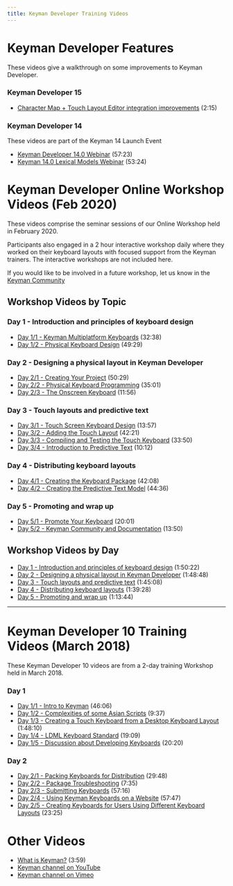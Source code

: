 ```yaml
---
title: Keyman Developer Training Videos
---
```


# Keyman Developer Features

These videos give a walkthrough on some improvements to Keyman Developer.

### Keyman Developer 15

* [Character Map + Touch Layout Editor integration improvements](https://www.youtube.com/watch?v=qoLpuah72kw) (2:15)

### Keyman Developer 14

These videos are part of the Keyman 14 Launch Event

* [Keyman Developer 14.0 Webinar](https://www.youtube.com/watch?v=kwhgx_eX4Es) (57:23)
* [Keyman 14.0 Lexical Models Webinar](https://www.youtube.com/watch?v=k_njmw5jPYM) (53:24)

# Keyman Developer Online Workshop Videos (Feb 2020)

These videos comprise the seminar sessions of our Online Workshop held in February 2020.

Participants also engaged in a 2 hour interactive workshop daily where they worked on their keyboard
layouts with focused support from the Keyman trainers. The interactive workshops are not included here.

If you would like to be involved in a future workshop, let us know in the
[Keyman Community](https://community.software.sil.org/c/keyman)

## Workshop Videos by Topic

### Day 1 - Introduction and principles of keyboard design

* [Day 1/1 - Keyman Multiplatform Keyboards](https://vimeopro.com/lingtransoft/keydev2020/video/398526050) (32:38)
* [Day 1/2 - Physical Keyboard Design](https://vimeopro.com/lingtransoft/keydev2020/video/398597795) (49:29)

### Day 2 - Designing a physical layout in Keyman Developer

* [Day 2/1 - Creating Your Project](https://vimeopro.com/lingtransoft/keydev2020/video/398633096) (50:29)
* [Day 2/2 - Physical Keyboard Programming](https://vimeopro.com/lingtransoft/keydev2020/video/398823972) (35:01)
* [Day 2/3 - The Onscreen Keyboard](https://vimeopro.com/lingtransoft/keydev2020/video/398839060) (11:56)

### Day 3 - Touch layouts and predictive text

* [Day 3/1 - Touch Screen Keyboard Design](https://vimeopro.com/lingtransoft/keydev2020/video/398855427) (13:57)
* [Day 3/2 - Adding the Touch Layout](https://vimeopro.com/lingtransoft/keydev2020/video/398906074) (42:21)
* [Day 3/3 - Compiling and Testing the Touch Keyboard](https://vimeopro.com/lingtransoft/keydev2020/video/399914710) (33:50)
* [Day 3/4 - Introduction to Predictive Text](https://vimeopro.com/lingtransoft/keydev2020/video/399875005) (10:12)

### Day 4 - Distributing keyboard layouts

* [Day 4/1 - Creating the Keyboard Package](https://vimeopro.com/lingtransoft/keydev2020/video/398939211) (42:08)
* [Day 4/2 - Creating the Predictive Text Model](https://vimeopro.com/lingtransoft/keydev2020/video/399132672) (44:36)

### Day 5 - Promoting and wrap up

* [Day 5/1 - Promote Your Keyboard](https://vimeopro.com/lingtransoft/keydev2020/video/399162811) (20:01)
* [Day 5/2 - Keyman Community and Documentation](https://vimeopro.com/lingtransoft/keydev2020/video/399237808) (13:50)

## Workshop Videos by Day

* [Day 1 - Introduction and principles of keyboard design](https://vimeo.com/393777677) (1:50:22)
* [Day 2 - Designing a physical layout in Keyman Developer](https://vimeo.com/393690317) (1:48:48)
* [Day 3 - Touch layouts and predictive text](https://vimeo.com/393986695) (1:45:08)
* [Day 4 - Distributing keyboard layouts](https://vimeo.com/394234557) (1:39:28)
* [Day 5 - Promoting and wrap up](https://vimeo.com/395035477) (1:13:44)

-----
# Keyman Developer 10 Training Videos (March 2018)

These Keyman Developer 10 videos are from a 2-day training Workshop held in March 2018.

### Day 1

* [Day 1/1 - Intro to Keyman](https://vimeo.com/263230248) (46:06)
* [Day 1/2 - Complexities of some Asian Scripts](https://vimeo.com/263230384) (9:37)
* [Day 1/3 - Creating a Touch Keyboard from a Desktop Keyboard Layout](https://vimeo.com/263230540) (1:48:10)
* [Day 1/4 - LDML Keyboard Standard](https://vimeo.com/263230471) (19:09)
* [Day 1/5 - Discussion about Developing Keyboards](https://vimeo.com/263230752) (20:20)

### Day 2

* [Day 2/1 - Packing Keyboards for Distribution](https://vimeo.com/263540438) (29:48)
* [Day 2/2 - Package Troubleshooting](https://vimeo.com/263536149) (7:35)
* [Day 2/3 - Submitting Keyboards](https://vimeo.com/263536253) (57:16)
* [Day 2/4 - Using Keyman Keyboards on a Website](https://vimeo.com/263535919) (57:47)
* [Day 2/5 - Creating Keyboards for Users Using Different Keyboard Layouts](https://vimeo.com/263536040) (23:25)

# Other Videos

* [What is Keyman?](https://www.youtube.com/watch?v=gw-cV9JOxwE) (3:59)
* [Keyman channel on YouTube](https://www.youtube.com/channel/UCNUEhcaO1Cz6X7RnHs7tpFg)
* [Keyman channel on Vimeo](https://vimeo.com/channels/keyman)
